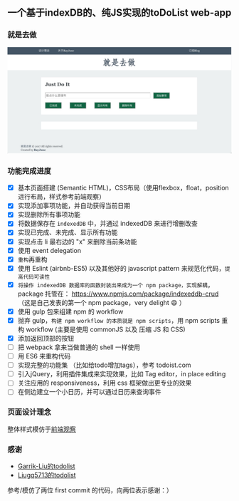 ## 一个基于indexDB的、纯JS实现的toDoList web-app

### 就是去做

![就是去做](markdownImages/就是去做.jpg)

### 功能完成进度

- [x] 基本页面搭建 (Semantic HTML)，CSS布局（使用flexbox，float，position进行布局，样式参考前端观察）
- [x] 实现添加事项功能，并自动获得当前日期
- [x] 实现删除所有事项功能
- [x] 将数据保存在 `indexedDB` 中，并通过 indexedDB 来进行增删改查
- [x] 实现已完成、未完成、显示所有功能
- [x] 实现点击 li 最右边的 "x" 来删除当前条功能
- [x] 使用 event delegation
- [x] `重构`再重构
- [x] 使用 Eslint (airbnb-ES5) 以及其他好的 javascript pattern 来规范化代码，`提高代码可读性`
- [x] `将操作 indexedDB 数据库的函数封装出来成为一个 npm package，实现解耦`，package 托管在： https://www.npmjs.com/package/indexeddb-crud （这是自己发表的第一个 npm package，very delight :smile: ）
- [x] 使用 gulp 包来组建 npm 的 workflow
- [x] 抛弃 gulp，`构建 npm workflow 的本质就是 npm scripts`，用 npm scripts 重构 workflow (主要是使用 commonJS 以及 压缩 JS 和 CSS)
- [x] 添加返回顶部的按钮
- [ ] 把 webpack 拿来当做普通的 shell 一样使用
- [ ] 用 ES6 来重构代码
- [ ] 实现完整的功能集 （比如给todo增加tags），参考 todoist.com
- [ ] 引入jQuery，利用插件集成来实现效果，比如 Tag editor，in place editing
- [ ] 关注应用的 responsiveness，利用 css 框架做出更专业的效果
- [ ] 在侧边建立一个小日历，并可以通过日历来查询事件

### 页面设计理念

整体样式模仿于[前端观察](https://www.qianduan.net)

### 感谢

* [Garrik-Liu的todolist](https://github.com/Garrik-Liu/practises-web/tree/master/cases/12.toDoList)
* [Liugq5713的todolist](https://github.com/Liugq5713/Todolist)

参考/模仿了两位 first commit 的代码，向两位表示感谢：）
